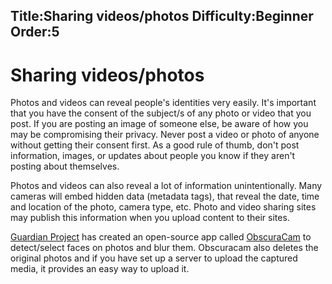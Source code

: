 Title:Sharing videos/photos
Difficulty:Beginner
Order:5
---
<h1>Sharing videos/photos</h1><p>Photos and videos can reveal people's identities very easily. It's important that you have the consent of the subject/s of any photo or video that you post. If you are posting an image of someone else, be aware of how you may be compromising their privacy. Never post a video or photo of anyone without getting their consent first. As a good rule of thumb, don't post information, images, or updates about people you know if they aren't posting about themselves.</p><p>Photos and videos can also reveal a lot of information unintentionally. Many cameras will embed hidden data (metadata tags), that reveal the date, time and location of the photo, camera type, etc. Photo and video sharing sites may publish this information when you upload content to their sites.</p><p><a href="https://guardianproject.info/">Guardian Project</a> has created an open-source app called <a href="umbrella://lesson/obscuracam">ObscuraCam</a> to detect/select faces on photos and blur them. Obscuracam also deletes the original photos and if you have set up a server to upload the captured media, it provides an easy way to upload it.</p>